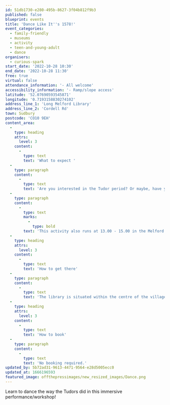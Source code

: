 ```yaml
---
id: 51db1730-e280-495b-8627-3f04b812f9b3
published: false
blueprint: events
title: 'Dance Like It''s 1578!'
event_categories:
  - family-friendly
  - museums
  - activity
  - teen-and-young-adult
  - dance
organisers:
  - curious-spark
start_date: '2022-10-28 10:30'
end_date: '2022-10-28 11:30'
free: true
virtual: false
attendance_information: '- All welcome'
accessibility_information: '- Ramp/slope access'
latitude: '52.07690593545871'
longitude: '0.7193158830274102'
address_line_1: 'Long Melford Library'
address_line_2: 'Cordell Rd'
town: Sudbury
postcode: 'CO10 9EH'
content_area:
  -
    type: heading
    attrs:
      level: 3
    content:
      -
        type: text
        text: 'What to expect '
  -
    type: paragraph
    content:
      -
        type: text
        text: 'Are you interested in the Tudor period? Or maybe, have you ever wondered what dance used to look like over 400 years ago? To find out, visit the Long Melford Library, learn about 16th century dance and even try it yourself - if you feel brave enough!'
  -
    type: paragraph
    content:
      -
        type: text
        marks:
          -
            type: bold
        text: 'This activity also runs at 13.00 - 15.00 in the Melford Hall. '
  -
    type: heading
    attrs:
      level: 3
    content:
      -
        type: text
        text: 'How to get there'
  -
    type: paragraph
    content:
      -
        type: text
        text: 'The library is situated within the centre of the village, with Sudbury being the closest train station and a bus stop being only 150m from the library.'
  -
    type: heading
    attrs:
      level: 3
    content:
      -
        type: text
        text: 'How to book'
  -
    type: paragraph
    content:
      -
        type: text
        text: 'No booking required.'
updated_by: 5b72ad31-9613-4471-9564-e28d5005ecc0
updated_at: 1666196593
featured_image: offthepressimages/new_resized_images/Dance.png
---
```

Learn to dance the way the Tudors did in this immersive performance/workshop!